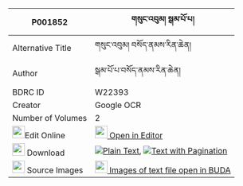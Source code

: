 |P001852|གསུང་འབུམ། སྒམ་པོ་པ། 
| --- | --- 
|Alternative Title |གསུང་འབུམ། བསོད་ནམས་རིན་ཆེན།
|Author| སྒམ་པོ་པ་བསོད་ནམས་རིན་ཆེན།
|BDRC ID | W22393
|Creator | Google OCR
|Number of Volumes| 2
|<img width="25" src="https://img.icons8.com/color/25/000000/edit-property.png">Edit Online| [<img width="25" src="https://avatars.githubusercontent.com/u/45091458?s=200&v=4"> Open in Editor](http://editor.openpecha.org/P001852)
|<img width="25" src="https://img.icons8.com/fluent/48/000000/download-2.png"/>  Download | [![](https://img.icons8.com/color/20/000000/txt.png)Plain Text](https://github.com/Openpecha/P001852/releases/download/v1/sungbum_gampopa_plain_P001852.zip), [![](https://img.icons8.com/color/20/000000/txt.png)Text with Pagination](https://github.com/Openpecha/P001852/releases/download/v1/sungbum_gampopa_pages_P001852.zip)
|<img width="25" src="https://img.icons8.com/plasticine/100/000000/pictures-folder.png"/>  Source Images | [<img width="25" src="https://library.bdrc.io/icons/BUDA-small.svg"> Images of text file open in BUDA](https://library.bdrc.io/show/bdr:W22393)